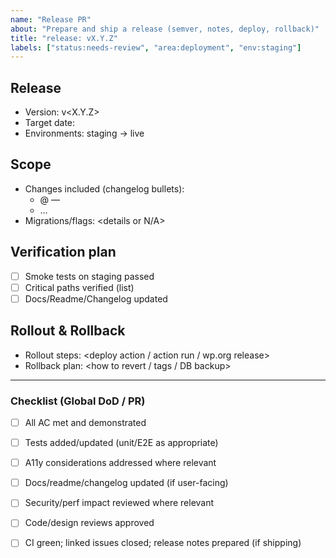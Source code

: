 ```yaml
---
name: "Release PR"
about: "Prepare and ship a release (semver, notes, deploy, rollback)"
title: "release: vX.Y.Z"
labels: ["status:needs-review", "area:deployment", "env:staging"]
---
```

<!-- Note: YAML front matter is parsed by our labeler workflow; GitHub itself does not apply labels from front matter. -->

<!-- Suggested additional labels (pick as relevant):
- env:live (after deploy)
-->

## Release
- Version: v<X.Y.Z>
- Target date: <YYYY-MM-DD>
- Environments: staging → live

## Scope
- Changes included (changelog bullets):
  - <pkg>@<ver> — <note>
  - …
- Migrations/flags: <details or N/A>

## Verification plan
- [ ] Smoke tests on staging passed
- [ ] Critical paths verified (list)
- [ ] Docs/Readme/Changelog updated

## Rollout & Rollback
- Rollout steps: <deploy action / action run / wp.org release>
- Rollback plan: <how to revert / tags / DB backup>

---
### Checklist (Global DoD / PR)
- [ ] All AC met and demonstrated
- [ ] Tests added/updated (unit/E2E as appropriate)
- [ ] A11y considerations addressed where relevant
- [ ] Docs/readme/changelog updated (if user-facing)
- [ ] Security/perf impact reviewed where relevant
- [ ] Code/design reviews approved
- [ ] CI green; linked issues closed; release notes prepared (if shipping)

